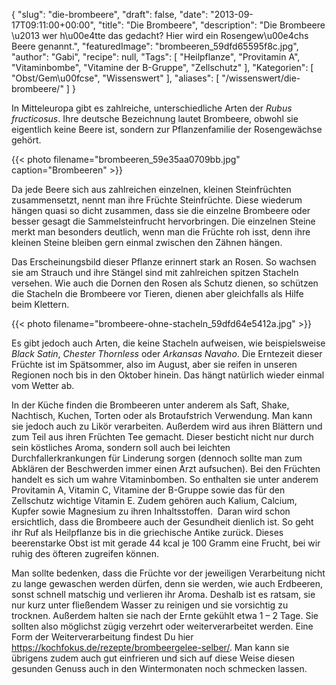 {
    "slug": "die-brombeere",
    "draft": false,
    "date": "2013-09-17T09:11:00+00:00",
    "title": "Die Brombeere",
    "description": "Die Brombeere \u2013 wer h\u00e4tte das gedacht? Hier wird ein Rosengew\u00e4chs Beere genannt.",
    "featuredImage": "brombeeren_59dfd65595f8c.jpg",
    "author": "Gabi",
    "recipe": null,
    "Tags": [
        "Heilpflanze",
        "Provitamin A",
        "Vitaminbombe",
        "Vitamine der B-Gruppe",
        "Zellschutz"
    ],
    "Kategorien": [
        "Obst\/Gem\u00fcse",
        "Wissenswert"
    ],
    "aliases": [
        "\/wissenswert\/die-brombeere\/"
    ]
}

In Mitteleuropa gibt es zahlreiche, unterschiedliche Arten der _Rubus fructicosus_. Ihre deutsche Bezeichnung lautet Brombeere, obwohl sie eigentlich keine Beere ist, sondern zur Pflanzenfamilie der Rosengewächse gehört.

{{< photo filename="brombeeren_59e35aa0709bb.jpg" caption="Brombeeren" >}}

Da jede Beere sich aus zahlreichen einzelnen, kleinen Steinfrüchten zusammensetzt, nennt man ihre Früchte Steinfrüchte. Diese wiederum hängen quasi so dicht zusammen, dass sie die einzelne Brombeere oder besser gesagt die Sammelsteinfrucht hervorbringen. Die einzelnen Steine merkt man besonders deutlich, wenn man die Früchte roh isst, denn ihre kleinen Steine bleiben gern einmal zwischen den Zähnen hängen.

Das Erscheinungsbild dieser Pflanze erinnert stark an Rosen. So wachsen sie am Strauch und ihre Stängel sind mit zahlreichen spitzen Stacheln versehen. Wie auch die Dornen den Rosen als Schutz dienen, so schützen die Stacheln die Brombeere vor Tieren, dienen aber gleichfalls als Hilfe beim Klettern.

{{< photo filename="brombeere-ohne-stacheln_59dfd64e5412a.jpg" >}}

Es gibt jedoch auch Arten, die keine Stacheln aufweisen, wie beispielsweise _Black Satin_, _Chester Thornless_ oder _Arkansas Navaho_. Die Erntezeit dieser Früchte ist im Spätsommer, also im August, aber sie reifen in unseren Regionen noch bis in den Oktober hinein. Das hängt natürlich wieder einmal vom Wetter ab.

In der Küche finden die Brombeeren unter anderem als Saft, Shake, Nachtisch, Kuchen, Torten oder als Brotaufstrich Verwendung. Man kann sie jedoch auch zu Likör verarbeiten. Außerdem wird aus ihren Blättern und zum Teil aus ihren Früchten Tee gemacht. Dieser besticht nicht nur durch sein köstliches Aroma, sondern soll auch bei leichten Durchfallerkrankungen für Linderung sorgen (dennoch sollte man zum Abklären der Beschwerden immer einen Arzt aufsuchen). Bei den Früchten handelt es sich um wahre Vitaminbomben. So enthalten sie unter anderem Provitamin A, Vitamin C, Vitamine der B-Gruppe sowie das für den Zellschutz wichtige Vitamin E. Zudem gehören auch Kalium, Calcium, Kupfer sowie Magnesium zu ihren Inhaltsstoffen.  Daran wird schon ersichtlich, dass die Brombeere auch der Gesundheit dienlich ist. So geht ihr Ruf als Heilpflanze bis in die griechische Antike zurück. Dieses beerenstarke Obst ist mit gerade 44 kcal je 100 Gramm eine Frucht, bei wir ruhig des öfteren zugreifen können.

Man sollte bedenken, dass die Früchte vor der jeweiligen Verarbeitung nicht zu lange gewaschen werden dürfen, denn sie werden, wie auch Erdbeeren, sonst schnell matschig und verlieren ihr Aroma. Deshalb ist es ratsam, sie nur kurz unter fließendem Wasser zu reinigen und sie vorsichtig zu trocknen. Außerdem halten sie nach der Ernte gekühlt etwa 1 &#8211; 2 Tage. Sie sollten also möglichst zügig verzehrt oder weiterverarbeitet werden. Eine Form der Weiterverarbeitung findest Du hier https://kochfokus.de/rezepte/brombeergelee-selber/. Man kann sie übrigens zudem auch gut einfrieren und sich auf diese Weise diesen gesunden Genuss auch in den Wintermonaten noch schmecken lassen.
